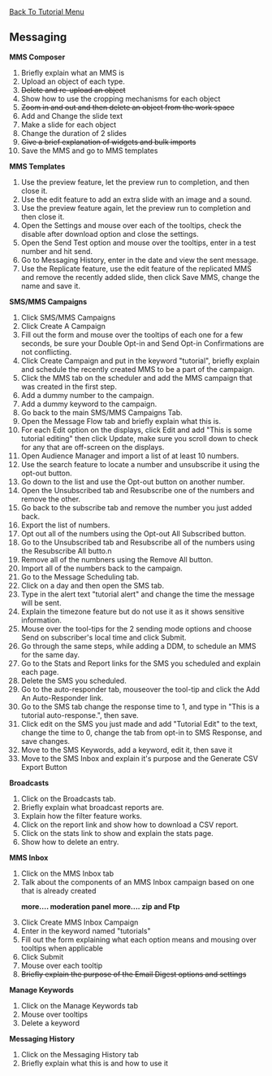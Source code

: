 <a href="/README.md">Back To Tutorial Menu</a>

<h2>Messaging</h2>

<strong>MMS Composer</strong>
<ol>
<li>Briefly explain what an MMS is</li>
<li>Upload an object of each type.</li>
<strike><li>Delete and re-upload an object</li></strike>
<li>Show how to use the cropping mechanisms for each object</li>
<strike><li>Zoom in and out and then delete an object from the work space</li></strike>
<li>Add and Change the slide text </li>
<li>Make a slide for each object</li>
<li>Change the duration of 2 slides</li>
<strike><li>Give a brief explanation of widgets and bulk imports</li></strike>
<li>Save the MMS and go to MMS templates</li>
</ol>

<strong>MMS Templates</strong>

<ol>
<li>Use the preview feature, let the preview run to completion, and then close it.</li>
<li>Use the edit feature to add an extra slide with an image and a sound.</li>
<li>Use the preview feature again, let the preview run to completion and then close it.</li>
<li>Open the Settings and mouse over each of the tooltips, check the disable after download option and close the settings.</li>
<li>Open the Send Test option and mouse over the tooltips, enter in a test number and hit send.</li>
<li>Go to Messaging History, enter in the date and view the sent message.</li>
<li>Use the Replicate feature, use the edit feature of the replicated MMS and remove the recently added slide, then click Save MMS, change the name and save it.</li>
</ol>

<strong>SMS/MMS Campaigns</strong>

<ol>
<li>Click SMS/MMS Campaigns</li>
<li>Click Create A Campaign</li>
<li>Fill out the form and mouse over the tooltips of each one for a few seconds, be sure your Double Opt-in and Send Opt-in Confirmations are not conflicting.</li>
<li>Click Create Campaign and put in the keyword "tutorial", briefly explain and schedule the recently created MMS to be a part of the campaign.</li>
<li>Click the MMS tab on the scheduler and add the MMS campaign that was created in the first step.</li>
<li>Add a dummy number to the campaign.</li>
<li>Add a dummy keyword to the campaign.</li>
<li>Go back to the main SMS/MMS Campaigns Tab.</li>
<li>Open the Message Flow tab and briefly explain what this is.</li>
<li>For each Edit option on the displays, click Edit and add "This is some tutorial editing" then click Update, make sure you scroll down to check for any that are off-screen on the displays.</li>
<li>Open Audience Manager and import a list of at least 10 numbers.</li>
<li>Use the search feature to locate a number and unsubscribe it using the opt-out button.</li>
<li>Go down to the list and use the Opt-out button on another number.</li>
<li>Open the Unsubscribed tab and Resubscribe one of the numbers and remove the other.</li>
<li>Go back to the subscribe tab and remove the number you just added back.</li>
<li>Export the list of numbers.</li>
<li>Opt out all of the numbers using the Opt-out All Subscribed button.</li>
<li>Go to the Unsubscribed tab and Resubscribe all of the numbers using the Resubscribe All butto.n</li>
<li>Remove all of the numbners using the Remove All button.</li>
<li>Import all of the numbers back to the campaign.</li>
<li>Go to the Message Scheduling tab.</li>
<li>Click on a day and then open the SMS tab.</li>
<li>Type in the alert text "tutorial alert" and change the time the message will be sent.</li>
<li>Explain the timezone feature but do not use it as it shows sensitive information.</li>
<li>Mouse over the tool-tips for the 2 sending mode options and choose Send on subscriber's local time and click Submit.</li>
<li>Go through the same steps, while adding a DDM, to schedule an MMS for the same day.</li>
<li>Go to the Stats and Report links for the SMS you scheduled and explain each page.</li>
<li>Delete the SMS you scheduled.</li>
<li>Go to the auto-responder tab, mouseover the tool-tip and click the Add An Auto-Responder link.</li>
<li>Go to the SMS tab change the response time to 1, and type in "This is a tutorial auto-response.", then save.</li>
<li>Click edit on the SMS you just made and add "Tutorial Edit" to the text, change the time to 0, change the tab from opt-in to SMS Response, and save changes.</li>
<li>Move to the SMS Keywords, add a keyword, edit it, then save it</li>
<li>Move to the SMS Inbox and explain it's purpose and the Generate CSV Export Button</li>


</ol>

<strong>Broadcasts</strong>

<ol>
<li>Click on the Broadcasts tab.</li>
<li>Briefly explain what broadcast reports are.</li>
<li>Explain how the filter feature works.</li>
<li>Click on the report link and show how to download a CSV report.</li>
<li>Click on the stats link to show and explain the stats page.</li>
<li>Show how to delete an entry.</li>
</ol>

<strong>MMS Inbox</strong>

<ol>
<li>Click on the MMS Inbox tab</li>
<li>Talk about the components of an MMS Inbox campaign based on one that is already created</li>

<b> more.... moderation panel</b>
<b> more.... zip and Ftp</b>

<li>Click Create MMS Inbox Campaign</li>
<li>Enter in the keyword named "tutorials"</li>
<li>Fill out the form explaining what each option means and mousing over tooltips when applicable</li>
<li>Click Submit</li>
<li>Mouse over each tooltip</li>
<strike><li>Briefly explain the purpose of the Email Digest options and settings</li></strike>

</ol>

<strong>Manage Keywords</strong>

<ol>
<li>Click on the Manage Keywords tab</li>
<li>Mouse over tooltips</li>
<li>Delete a keyword</li>

</ol>


<strong>Messaging History</strong>

<ol>
<li>Click on the Messaging History tab</li>
<li>Briefly explain what this is and how to use it</li>
</ol>


